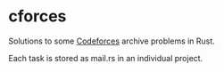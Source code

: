 # cforces
Solutions to some [Codeforces](codeforces.com) archive problems in Rust.

Each task is stored as mail.rs in an individual project.
